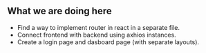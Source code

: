 ## What we are doing here
- Find a way to implement router in react in a separate file.
- Connect frontend with backend using axhios instances.
- Create a login page and dasboard page (with separate layouts).
